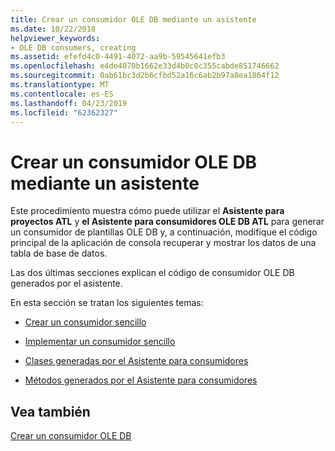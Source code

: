 ```yaml
---
title: Crear un consumidor OLE DB mediante un asistente
ms.date: 10/22/2018
helpviewer_keywords:
- OLE DB consumers, creating
ms.assetid: efefd4c0-4491-4072-aa9b-59545641efb3
ms.openlocfilehash: e4de4070b1662e33d4b0c0c355cabde851746662
ms.sourcegitcommit: 0ab61bc3d2b6cfbd52a16c6ab2b97a8ea1864f12
ms.translationtype: MT
ms.contentlocale: es-ES
ms.lasthandoff: 04/23/2019
ms.locfileid: "62362327"
---
```

# <a name="creating-an-ole-db-consumer-using-a-wizard"></a>Crear un consumidor OLE DB mediante un asistente

Este procedimiento muestra cómo puede utilizar el **Asistente para proyectos ATL** y **el Asistente para consumidores OLE DB ATL** para generar un consumidor de plantillas OLE DB y, a continuación, modifique el código principal de la aplicación de consola recuperar y mostrar los datos de una tabla de base de datos.

Las dos últimas secciones explican el código de consumidor OLE DB generados por el asistente.

En esta sección se tratan los siguientes temas:

- [Crear un consumidor sencillo](../../data/oledb/creating-a-simple-consumer.md)

- [Implementar un consumidor sencillo](../../data/oledb/implementing-a-simple-consumer.md)

- [Clases generadas por el Asistente para consumidores](../../data/oledb/consumer-wizard-generated-classes.md)

- [Métodos generados por el Asistente para consumidores](../../data/oledb/consumer-wizard-generated-methods.md)

## <a name="see-also"></a>Vea también

[Crear un consumidor OLE DB](../../data/oledb/creating-an-ole-db-consumer.md)
